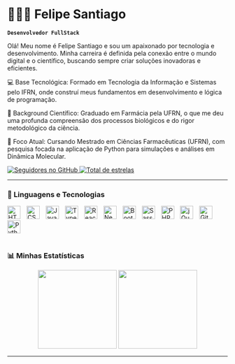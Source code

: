 # 👨🏻‍💻 Felipe Santiago

**`Desenvolvedor FullStack`**

Olá! Meu nome é Felipe Santiago e sou um apaixonado por tecnologia e desenvolvimento. Minha carreira é definida pela conexão entre o mundo digital e o científico, buscando sempre criar soluções inovadoras e eficientes.

💻 Base Tecnológica: Formado em Tecnologia da Informação e Sistemas pelo IFRN, onde construí meus fundamentos em desenvolvimento e lógica de programação.

🔬 Background Científico: Graduado em Farmácia pela UFRN, o que me deu uma profunda compreensão dos processos biológicos e do rigor metodológico da ciência.

🚀 Foco Atual: Cursando Mestrado em Ciências Farmacêuticas (UFRN), com pesquisa focada na aplicação de Python para simulações e análises em Dinâmica Molecular.

<p align="left">
    <a href="https://github.com/FelipeSantiago1?tab=followers">
        <img 
            alt="Seguidores no GitHub" 
            title="Siga-me no GitHub" 
            src="https://custom-icon-badges.demolab.com/github/followers/FelipeSantiago1?color=236ad3&labelColor=1155ba&style=for-the-badge&logo=github&label=Seguidores&logoColor=white"
        />
    </a>
    <a href="https://github.com/FelipeSantiago1?tab=repositories&sort=stargazers">
        <img 
            alt="Total de estrelas" 
            title="Total de estrelas no GitHub" 
            src="https://custom-icon-badges.demolab.com/github/stars/FelipeSantiago1?color=55960c&style=for-the-badge&labelColor=488207&logo=star&label=Estrelas"
        />
    </a>
</p>

---

### 🚀 Linguagens e Tecnologias

<div align="left">
    <img alt="HTML5" title="HTML5" height="30px" style="padding-right:10px;" src="https://cdn.jsdelivr.net/gh/devicons/devicon/icons/html5/html5-original-wordmark.svg" />
    <img alt="CSS3" title="CSS3" height="30px" style="padding-right:10px;" src="https://cdn.jsdelivr.net/gh/devicons/devicon/icons/css3/css3-original-wordmark.svg" />
    <img alt="JavaScript" title="JavaScript" height="30px" style="padding-right:10px;" src="https://cdn.jsdelivr.net/gh/devicons/devicon/icons/javascript/javascript-original.svg" />
    <img alt="TypeScript" title="TypeScript" height="30px" style="padding-right:10px;" src="https://cdn.jsdelivr.net/gh/devicons/devicon/icons/typescript/typescript-original.svg" />
    <img alt="React" title="React" height="30px" style="padding-right:10px;" src="https://cdn.jsdelivr.net/gh/devicons/devicon/icons/react/react-original.svg" />
    <img alt="Next.js" title="Next.js" height="30px" style="padding-right:10px;" src="https://cdn.jsdelivr.net/gh/devicons/devicon/icons/nextjs/nextjs-original.svg" />
    <img alt="Bootstrap" title="Bootstrap" height="30px" style="padding-right:10px;" src="https://cdn.jsdelivr.net/gh/devicons/devicon/icons/bootstrap/bootstrap-original.svg" />
    <img alt="Sass" title="Sass" height="30px" style="padding-right:10px;" src="https://cdn.jsdelivr.net/gh/devicons/devicon/icons/sass/sass-original.svg" />
    <img alt="PHP" title="PHP" height="30px" style="padding-right:10px;" src="https://cdn.jsdelivr.net/gh/devicons/devicon/icons/php/php-original.svg" />
    <img alt="jQuery" title="jQuery" height="30px" style="padding-right:10px;" src="https://cdn.jsdelivr.net/gh/devicons/devicon/icons/jquery/jquery-original.svg" />
    <img alt="Git" title="Git" height="30px" style="padding-right:10px;" src="https://cdn.jsdelivr.net/gh/devicons/devicon/icons/git/git-original.svg" />
    <img alt="Python" title="Python" height="30px" style="padding-right:10px;" src="https://cdn.jsdelivr.net/gh/devicons/devicon/icons/python/python-original.svg" />
</div>

<br/>

### 📊 Minhas Estatísticas

<p align="center">
  <img height="180em" src="https://github-readme-stats.vercel.app/api?username=FelipeSantiago1&show_icons=true&theme=dracula&include_all_commits=true&count_private=true&locale=pt-br"/>
  <img height="180em" src="https://github-readme-stats.vercel.app/api/top-langs/?username=FelipeSantiago1&layout=compact&langs_count=7&theme=dracula&locale=pt-br"/>
</p>

---
